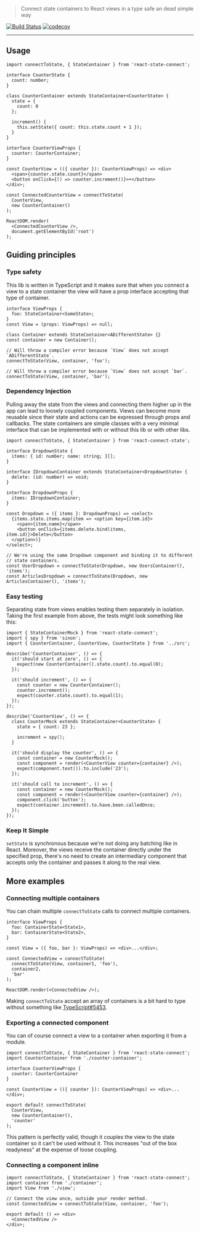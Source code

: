> Connect state containers to React views in a type safe an dead simple way

[![Build Status](https://travis-ci.com/NiGhTTraX/react-state-connect.svg?branch=master)](https://travis-ci.com/NiGhTTraX/react-state-connect)
[![codecov](https://codecov.io/gh/NiGhTTraX/react-state-connect/branch/master/graph/badge.svg)](https://codecov.io/gh/NiGhTTraX/react-state-connect)

----

## Usage

```tsx
import connectToState, { StateContainer } from 'react-state-connect';

interface CounterState {
  count: number;
}

class CounterContainer extends StateContainer<CounterState> {
  state = {
    count: 0
  };

  increment() {
    this.setState({ count: this.state.count + 1 });
  }
}

interface CounterViewProps {
  counter: CounterContainer;
}

const CounterView = (({ counter }): CounterViewProps) => <div>
  <span>{counter.state.count}</span>
  <button onClick={() => counter.increment()}>+</button>
</div>;

const ConnectedCounterView = connectToState(
  CounterView,
  new CounterContainer()
);

ReactDOM.render(
  <ConnectedCounterView />,
  document.getElementById('root')
);
```


## Guiding principles

### Type safety

This lib is written in TypeScript and it makes sure that when you connect
a view to a state container the view will have a prop interface accepting
that type of container.

```tsx
interface ViewProps {
  foo: StateContainer<SomeState>;
}
const View = (props: ViewProps) => null;

class Container extends StateContainer<ADifferentState> {}
const container = new Container();

// Will throw a compiler error because `View` does not accept `ADifferentState`.
connectToState(View, container, 'foo');

// Will throw a compiler error because `View` does not accept `bar`.
connectToState(View, container, 'bar');
```

### Dependency Injection

Pulling away the state from the views and connecting them higher up
in the app can lead to loosely coupled components. Views can become more
reusable since their state and actions can be expressed through props
and callbacks. The state containers are simple classes with a very
minimal interface that can be implemented with or without this lib or
with other libs.

```tsx
import connectToState, { StateContainer } from 'react-connect-state';

interface DropdownState {
  items: { id: number; name: string; }[];
}

interface IDropdownContainer extends StateContainer<DropdownState> {
  delete: (id: number) => void;
}

interface DropdownProps {
  items: IDropdownContainer;
}

const Dropdown = ({ items }: DropdownProps) => <select>
  {items.state.items.map(item => <option key={item.id}>
    <span>{item.name}</span>
    <button onClick={items.delete.bind(items, item.id)}>Delete</button>
  </option>)}
</select>;

// We're using the same Dropdown component and binding it to different
// state containers.
const UserDropdown = connectToState(Dropdown, new UsersContainer(), 'items');
const ArticlesDropdown = connectToState(Dropdown, new ArticlesContainer(), 'items');
```

### Easy testing

Separating state from views enables testing them separately in isolation.
Taking the first example from above, the tests might look something
like this:

```tsx
import { StateContainerMock } from 'react-state-connect';
import { spy } from 'sinon';
import { CounterContainer, CounterView, CounterState } from '../src';

describe('CounterContainer', () => {
  it('should start at zero', () => {
    expect(new CounterContainer().state.count).to.equal(0);
  });
  
  it('should increment', () => {
    const counter = new CounterContainer();
    counter.increment();
    expect(counter.state.count).to.equal(1);
  });
});

describe('CounterView', () => {
  class CounterMock extends StateContainer<CounterState> {
    state = { count: 23 };
    
    increment = spy();
  }
  
  it('should display the counter', () => {
    const container = new CounterMock();
    const component = render(<CounterView counter={container} />);
    expect(component.text()).to.include('23');
  });
  
  it('should call to increment', () => {
    const container = new CounterMock();
    const component = render(<CounterView counter={container} />);
    component.click('button');
    expect(container.increment).to.have.been.calledOnce;
  });
});
```

### Keep It Simple

`setState` is synchronous because we're not doing any batching like in React.
Moreover, the views receive the container directly under the specified prop,
there's no need to create an intermediary component that accepts only the
container and passes it along to the real view.


## More examples

### Connecting multiple containers

You can chain multiple `connectToState` calls to connect multiple containers.

```tsx
interface ViewProps {
  foo: ContainerState<State1>,
  bar: ContainerState<State2>,
}

const View = ({ foo, bar }: ViewProps) => <div>...</div>;

const ConnectedView = connectToState(
  connectToState(View, container1, 'foo'),
  container2,
  'bar'
);

ReactDOM.render(<ConnectedView />);
```

Making `connectToState` accept an array of containers is a bit hard
to type without something like
[TypeScript#5453](https://github.com/Microsoft/TypeScript/issues/5453).

### Exporting a connected component

You can of course connect a view to a container when exporting it from
a module.

```tsx
import connectToState, { StateContainer } from 'react-state-connect';
import CounterContainer from './counter-container';

interface CounterViewProps {
  counter: CounterContainer
}

const CounterView = (({ counter }): CounterViewProps) => <div>...</div>;

export default connectToState(
  CounterView,
  new CounterContainer(),
  'counter'
);
```

This pattern is perfectly valid, though it couples the view to the
state container so it can't be used without it. This increases "out of
the box readyness" at the expense of loose coupling.

### Connecting a component inline

```tsx
import connectToState, { StateContainer } from 'react-state-connect';
import container from './container';
import View from './view';

// Connect the view once, outside your render method.
const ConnectedView = connectToState(View, container, 'foo');

export default () => <div>
  <ConnectedView />
</div>;
```
